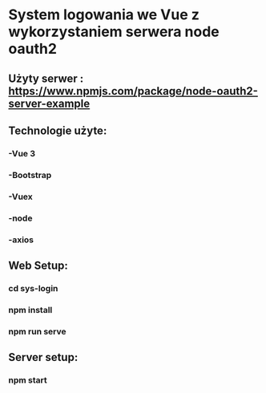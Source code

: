 # System logowania we Vue z wykorzystaniem serwera node oauth2

## Użyty serwer : https://www.npmjs.com/package/node-oauth2-server-example

## Technologie użyte:

### -Vue 3
### -Bootstrap
### -Vuex
### -node
### -axios

## Web Setup:

### cd sys-login
### npm install
### npm run serve

## Server setup:

### npm start
